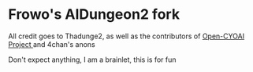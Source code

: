 # Frowo's AIDungeon2 fork

All credit goes to Thadunge2, as well as the contributors of <a href="thub.com/VBPXKSMI/Open-CYOAI-Project">Open-CYOAI Project </a> and 4chan's anons

Don't expect anything, I am a brainlet, this is for fun

